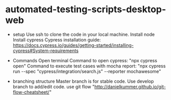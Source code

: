 # automated-testing-scripts-desktop-web


- setup
Use ssh to clone the code in your local machine.
Install node
Install cypress
Cypress installation guide: https://docs.cypress.io/guides/getting-started/installing-cypress#System-requirements

- Commands
Open terminal
Command to open cypress: "npx cypress open"
Command to execute test cases with mocha report: "npx cypress run --spec "cypress/integration/search.js" --reporter mochawesome"

- branching structure
Master branch is for stable code.
Use develop branch to add/edit code.
use git flow "http://danielkummer.github.io/git-flow-cheatsheet/"
